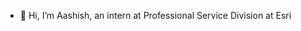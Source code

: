 - 👋 Hi, I’m Aashish, an intern at Professional Service Division at Esri

<!---

- 👀 I’m interested in ...
- 🌱 I’m currently learning ...
- 💞️ I’m looking to collaborate on ...
- 📫 How to reach me ...


aashish-esri/aashish-esri is a ✨ special ✨ repository because its `README.md` (this file) appears on your GitHub profile.
You can click the Preview link to take a look at your changes.
--->
